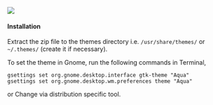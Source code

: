 
![](Art/Aqua-theme.png)


#### Installation

Extract the zip file to the themes directory i.e. `/usr/share/themes/` or `~/.themes/` (create it if necessary).

To set the theme in Gnome, run the following commands in Terminal,

```
gsettings set org.gnome.desktop.interface gtk-theme "Aqua"
gsettings set org.gnome.desktop.wm.preferences theme "Aqua"
```
or Change via distribution specific tool.

